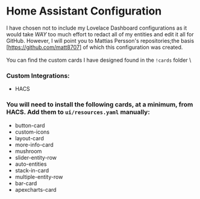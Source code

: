 # Home Assistant Configuration

I have chosen not to include my Lovelace Dashboard configurations as it would take _WAY_ too much effort to redact all of my entities and edit it all for GitHub. However, I will point you to Mattias Persson's repositories;the basis [https://github.com/matt8707] of which this configuration was created.  \
  \
You can find the custom cards I have designed found in the `!cards` folder  \
### Custom Integrations:
 - HACS

### You will need to install the following cards, at a minimum, from HACS. Add them to `ui/resources.yaml` manually:
- button-card
- custom-icons
- layout-card
- more-info-card
- mushroom
- slider-entity-row
- auto-entities
- stack-in-card
- multiple-entity-row
- bar-card
- apexcharts-card

